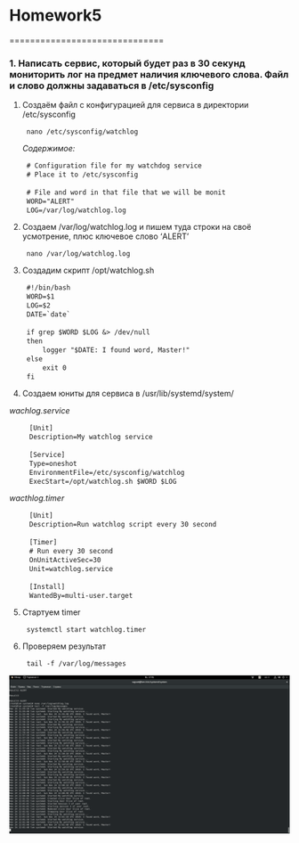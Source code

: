 # Homework5
==============================

### 1. Написать сервис, который будет раз в 30 секунд мониторить лог на предмет наличия ключевого слова. Файл и слово должны задаваться в /etc/sysconfig

1. Cоздаём файл с конфигурацией для сервиса в директории /etc/sysconfig 

        nano /etc/sysconfig/watchlog
        
   _Содержимое:_
   
        # Configuration file for my watchdog service
        # Place it to /etc/sysconfig

        # File and word in that file that we will be monit
        WORD="ALERT"
        LOG=/var/log/watchlog.log
        
 2. Создаем /var/log/watchlog.log и пишем туда строки на своё усмотрение, плюс ключевое слово ‘ALERT’
 
         nano /var/log/watchlog.log
         
 3. Создадим скрипт /opt/watchlog.sh
 
         #!/bin/bash
         WORD=$1
         LOG=$2
         DATE=`date`

         if grep $WORD $LOG &> /dev/null
         then
             logger "$DATE: I found word, Master!"
         else
             exit 0
         fi
         
 4. Создаем юниты для сервиса в /usr/lib/systemd/system/
 
 _wachlog.service_
 
         [Unit]
         Description=My watchlog service

         [Service]
         Type=oneshot
         EnvironmentFile=/etc/sysconfig/watchlog
         ExecStart=/opt/watchlog.sh $WORD $LOG 
 
 _wacthlog.timer_
 
         [Unit]
         Description=Run watchlog script every 30 second

         [Timer]
         # Run every 30 second
         OnUnitActiveSec=30
         Unit=watchlog.service

         [Install]
         WantedBy=multi-user.target
 
 5. Стартуем timer
 
         systemctl start watchlog.timer
         
 6. Проверяем результат
 
         tail -f /var/log/messages
         
         
 ![Screenshot](1.png)
         
         
 
 

